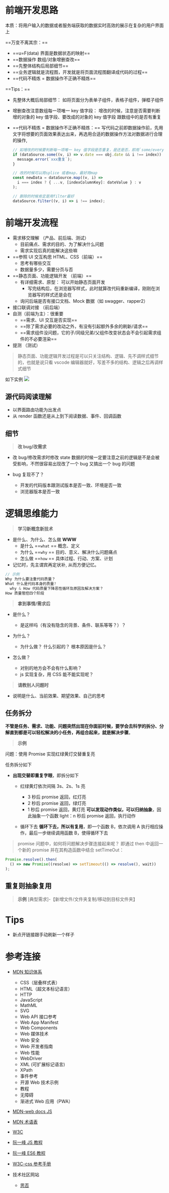 # 前端开发思路

本质：将用户输入的数据或者服务端获取的数据实时高效的展示在复杂的用户界面上

==万变不离其宗：==

- ==u=F(data) 界面是数据状态的映射==
- ==数据操作 数组/对象增删查改==
- ==先整体结构后局部细节==
- ==业务逻辑就是流程图，开发就是将页面流程图翻译成代码的过程==
- ==代码不精炼 = 数据操作不正确不精炼==

==Tips：==

- 先整体大概后局部细节：
  如将页面分为表单子组件，表格子组件，弹框子组件

- 增删查改注意数组每一项唯一 key 值字段：
  增改的时候，注意是否需要判断增的对象的 key 值字段、要改成的对象的 key 值字段 跟数组中的是否有重复

- ==代码不精炼 = 数据操作不正确不精炼：==
  写代码之前即数据操作前，先用文字将想要的页面效果表达出来，再选用合适的数据操作方法对数据进行合理的操作,

  ```jsx
  // 如增改的时候要判断每一项唯一 key 值字段是否重复，是还是否，即用`some/every`
  if (dataSource.some((v, i) => v.date === obj.date && i !== index)) {
    message.error(`xxx重复`);
  }

  // 改的时候可以用splice 或者map，最好用map
  const newData = dataSource.map((v, i) =>
    i === index ? { ...v, [indexColumnKey]: dateValue } : v
  );

  // 删除的时候肯定是用filter最好
  dataSource.filter((v, i) => i !== index);
  ```

# 前端开发流程

- 需求移交理解 （产品、前后端、测试）
  - 目前痛点、需求的目的、为了解决什么问题
  - 需求实现后真的能解决这些嘛
- ==参照 UI 交互构思 HTML、CSS（前端）==
  - 思考有哪些交互
  - 数据量多少，需要分页与否
- ==静态页面、功能逻辑开发 （前端）==
  - 有详细需求、原型： 可以开始静态页面开发
    - 写完结构后，在浏览器写样式，此时就算改代码重新编译，刚刚在浏览器写的样式还是会在
  - 询问后端是否有接口文档、Mock 数据（如 swagger、rapper2）
- 接口联调对接 （前后端）
- 自测（前端为主）：很重要
  - ==需求、UI 交互是否实现==
  - ==除了需求必要的改动之外，有没有引起额外多余的刷新/请求==
  - ==需求组件没问题，它的子/同级兄弟/父组件改变状态会不会引起需求组件的不必要渲染==
- 提测 （测试）

> 静态页面、功能逻辑开发过程是可以只关注结构、逻辑、先不调样式细节的，也就是说只看 vscode 编辑器就好，写差不多的结构、逻辑之后再调样式细节

如下实例
![](./imgs/develop-flow-1.png)

## 源代码阅读理解

- 以界面路由功能为出发点
- 从 render 函数还是从上到下阅读数据、事件、回调函数

## 细节

> **改 bug/改需求**

- 改 bug/修改需求时修改 state 数据的时候一定要注意之前的逻辑是不是会被受影响，不然很容易出现改了一个 bug 又搞出一个 bug 的问题

- bug 复现不了？

  - 开发的代码版本跟测试版本是否一致、环境是否一致
  - 浏览器版本是否一致

# 逻辑思维能力

> **学习新概念新技术**

- 是什么、为什么、怎么做 **WWW**
  - 是什么 \=\=`what` \=\= 概念、定义
  - 为什么 \=\=`why` \=\= 目的、意义、解决什么问题痛点
  - 怎么做 \=\=`how` \=\= 具体过程、行动、方案、计划
- 记忆时，先主谓宾再定状补, 从而方便记忆。

```js
// 示例
Why 为什么要注重代码质量？
What 什么是代码本身的质量?
  why & How 代码质量下降恶性循环及原因及解决方案？
How 质量管控四个阶段
```

> **拿到事情/需求后**

- 是什么？
  - 是这样吗（有没有隐含的背景、条件、联系等等？）？
- 为什么？
  - 为什么做？ 什么引起的？ 根本原因是什么？
- 怎么做？

  - 对别的地方会不会有什么影响？
  - js 实现复杂，用 CSS 能不能实现呢？

> **请教别人问题时**

- 说明是什么、当前效果、期望效果、自己的思考

## 任务拆分

**不管是任务、需求、功能、问题突然出现在你面前时候，要学会去科学的拆分、分解直到都是可以轻松解决的小任务，再组合起来，就是解决步骤**。

> **示例**

问题：使用 Promise 实现红绿黄灯交替重复亮

任务拆分如下

- **出现交替即重复字眼**，即拆分如下

  - 红绿黄灯依次间隔 3s、2s、1s 亮

    - 3 秒后 promise 返回，红灯亮
    - 2 秒后 promise 返回，绿灯亮
    - 1 秒后 promise 返回，黄灯亮
      **可以发现动作类似，可以归纳抽象**，因此抽象一个函数 light：n 秒后 promise 返回，执行动作

  - 循环下去
    **循环下去，所以有复用**，即一个函数 B，依次调用 A 执行相应操作，最后一步继续调用函数 B，使得循环下去

> promise 问题中，如何将问题解决步骤连接起来呢？
> 即通过 then 中返回一个新的 promise 并在其构造函数中结合 setTimeOut：

```js
Promise.resolve().then(
  () => new Promise((resolve) => setTimeout(() => resolve(), wait))
);
```

## 重复则抽象复用

> **示例** [典型需求]-【新增文件/文件夹复制/移动到目标文件夹】

# Tips

- 新点开链接跟手动刷新一个样子

# 参考连接

- [MDN 知识体系](https://developer.mozilla.org/zh-CN/docs/Web)

  - CSS（层叠样式表）
  - HTML（超文本标记语言）
  - HTTP
  - JavaScript
  - MathML
  - SVG
  - Web API 接口参考
  - Web App Manifest
  - Web Components
  - Web 媒体技术
  - Web 安全
  - Web 开发者指南
  - Web 性能
  - WebDriver
  - XML (可扩展标记语言)
  - XPath
  - 事件参考
  - 开源 Web 技术示例
  - 教程
  - 无障碍
  - 渐进式 Web 应用（PWA）

- [MDN-web docs JS](https://developer.mozilla.org/zh-CN/docs/Web/JavaScript)
- [MDN 术语表](https://developer.mozilla.org/zh-CN/docs/Glossary)
- [W3C](https://www.w3school.com.cn/index.html)
- [阮一峰 JS 教程](https://wangdoc.com/javascript/)
- [阮一峰 ES6 教程](https://es6.ruanyifeng.com/#README)
- [W3C-css 参考手册](https://www.w3cschool.cn/cssref/)

- 技术社区网站
  - [思否](https://segmentfault.com/tags)

